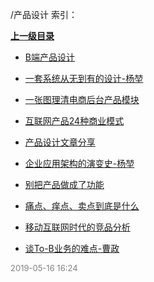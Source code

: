 /产品设计 索引：


**[上一级目录](/index.md)**

- [B端产品设计](/产品设计/B端产品设计.md)

- [一套系统从无到有的设计-杨堃](/产品设计/一套系统从无到有的设计-杨堃.md)

- [一张图理清电商后台产品模块](/产品设计/一张图理清电商后台产品模块.md)

- [互联网产品24种商业模式](/产品设计/互联网产品24种商业模式.md)

- [产品设计文章分享](/产品设计/产品设计文章分享.md)

- [企业应用架构的演变史-杨堃](/产品设计/企业应用架构的演变史-杨堃.md)

- [别把产品做成了功能](/产品设计/别把产品做成了功能.md)

- [痛点、痒点、卖点到底是什么](/产品设计/痛点、痒点、卖点到底是什么.md)

- [移动互联网时代的竞品分析](/产品设计/移动互联网时代的竞品分析.md)

- [谈To-B业务的难点-曹政](/产品设计/谈To-B业务的难点-曹政.md)


<font size=2 color='grey'> 2019-05-16 16:24 </font>